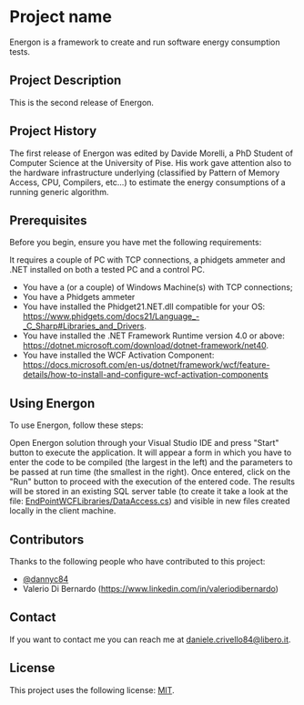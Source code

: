 # Project name

Energon is a framework to create and run software energy consumption tests. 

## Project Description

This is the second release of Energon.

## Project History

The first release of Energon was edited by Davide Morelli, a PhD Student of Computer Science at the University of Pise.                                                                                                                                                           His work gave attention also to the hardware infrastructure underlying (classified by Pattern of Memory Access, CPU, Compilers, etc...) to estimate the energy consumptions of a running generic algorithm.

## Prerequisites

Before you begin, ensure you have met the following requirements:

It requires a couple of PC with TCP connections, a phidgets ammeter and .NET installed on both a tested PC and a control PC.
* You have a (or a couple) of Windows Machine(s) with TCP connections;
* You have a Phidgets ammeter
* You have installed the Phidget21.NET.dll compatible for your OS: https://www.phidgets.com/docs21/Language_-_C_Sharp#Libraries_and_Drivers.
* You have installed the .NET Framework Runtime version 4.0 or above: https://dotnet.microsoft.com/download/dotnet-framework/net40.
* You have installed the WCF Activation Component: https://docs.microsoft.com/en-us/dotnet/framework/wcf/feature-details/how-to-install-and-configure-wcf-activation-components

## Using Energon

To use Energon, follow these steps:

Open Energon solution through your Visual Studio IDE and press "Start" button to execute the application.
It will appear a form in which you have to enter the code to be compiled (the largest in the left) and the parameters to be passed at run time (the smallest in the right). 
Once entered, click on the "Run" button to proceed with the execution of the entered code.
The results will be stored in an existing SQL server table (to create it take a look at the file: [EndPointWCFLibraries/DataAccess.cs](EndPointWCFLibraries/DataAccess.cs)) and visible in new files created locally in the client machine.

## Contributors

Thanks to the following people who have contributed to this project:

* [@dannyc84](https://github.com/dannyc84)
* Valerio Di Bernardo (https://www.linkedin.com/in/valeriodibernardo)

## Contact

If you want to contact me you can reach me at daniele.crivello84@libero.it.

## License

This project uses the following license: [MIT](LICENSE.md).